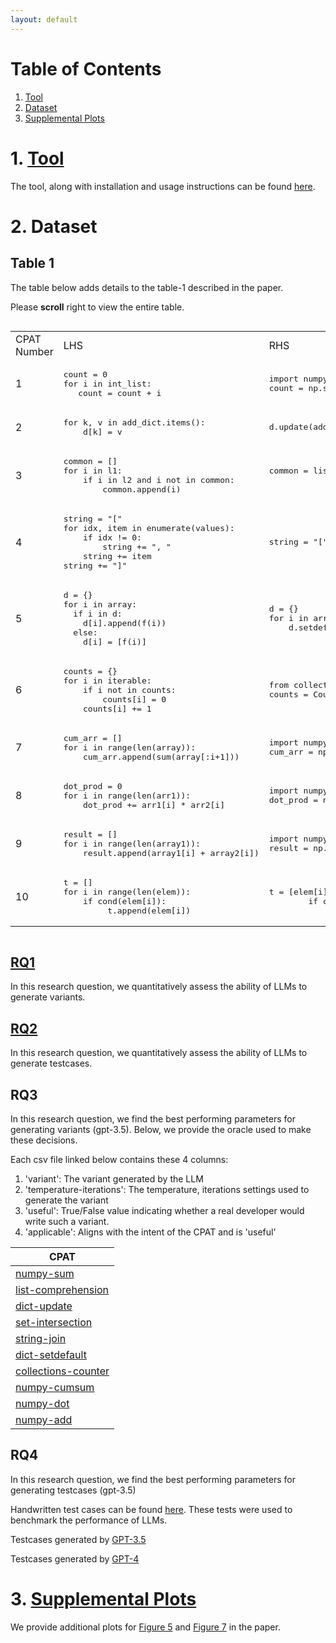 ```yaml
---
layout: default
---
```


# Table of Contents
1. [Tool](/#1-tool)
2. [Dataset](/#2-dataset)
3. [Supplemental Plots](/#3-supplemental-plots)

# 1. [Tool](https://github.com/PyCraftTool/PyCraft)
The tool, along with installation and usage instructions can be found [here](https://github.com/PyCraftTool/PyCraft).

# 2. Dataset

## Table 1
The table below adds details to the table-1 described in the paper. 

Please **scroll** right to view the entire table.
<div style="overflow-x:scroll">
<table>
    <tr>
        <td>CPAT Number</td>
        <td>LHS</td>
        <td>RHS</td>
        <td>Total Variants</td>
        <td>Correct Variants</td>
        <td>Useful Variants</td>
        <td>Applicable Variants</td>
    </tr>
    <tr>
<td>1</td>
<td>

<pre>
count = 0
for i in int_list:
   count = count + i
</pre>

</td>
<td>

<pre>
import numpy as np
count = np.sum(int_list)
</pre>

</td>
<td> <a href="https://github.com/PyCraftTool/PyCraft/blob/main/data/paper/Table1/numpy-sum/all_variants.json">1185</a> </td>
<td>
<a href="https://github.com/PyCraftTool/PyCraft/blob/main/data/paper/Table1/numpy-sum/correct_variants.json">
291
</a>
</td>
<td>
<a href="https://github.com/PyCraftTool/PyCraft/blob/main/data/paper/Table1/numpy-sum/useful_variants.json">
83</a></td>
<td>
<a href="https://github.com/PyCraftTool/PyCraft/blob/main/data/paper/Table1/numpy-sum/applicable_variants.json">
50</a></td>
    </tr>
    <tr>
<td>2</td>
<td>

<pre>
for k, v in add_dict.items():
    d[k] = v 
</pre>

</td>
<td>

<pre>
d.update(add_dict)
</pre>

</td>
<td>
<a href="https://github.com/PyCraftTool/PyCraft/blob/main/data/paper/Table1/dict-update/all_variants.json">
1201</a></td>
<td>
<a href="https://github.com/PyCraftTool/PyCraft/blob/main/data/paper/Table1/dict-update/correct_variants.json">
478</a></td>
<td>
<a href="https://github.com/PyCraftTool/PyCraft/blob/main/data/paper/Table1/dict-update/useful_variants.json">
119</a></td>
<td>
<a href="https://github.com/PyCraftTool/PyCraft/blob/main/data/paper/Table1/dict-update/applicable_variants.json">
110</a></td>
    </tr>
    <tr>
<td>3</td>
<td>

<pre>
common = []
for i in l1:
    if i in l2 and i not in common:
        common.append(i)
</pre>

</td>
<td>

<pre>
common = list(set(l1).
            intersection(l2))
</pre>

</td>
<td>
<a href="https://github.com/PyCraftTool/PyCraft/blob/main/data/paper/Table1/set-intersection/all_variants.json">
782 </a></td>
<td>
<a href="https://github.com/PyCraftTool/PyCraft/blob/main/data/paper/Table1/set-intersection/correct_variants.json">
287</a> </td>
<td>
<a href="https://github.com/PyCraftTool/PyCraft/blob/main/data/paper/Table1/set-intersection/useful_variants.json">
107 </a></td>
<td>
<a href="https://github.com/PyCraftTool/PyCraft/blob/main/data/paper/Table1/set-intersection/applicable_variants.json">
66</a></td>
    </tr>
    <tr>
<td>4</td>
<td>

<pre>
string = "["
for idx, item in enumerate(values):
    if idx != 0:
        string += ", "
    string += item
string += "]"
</pre>

</td>
<td>

<pre>
string = "[" + ", ".join(values)+ "]"
</pre>

</td>
<td>
<a href="https://github.com/PyCraftTool/PyCraft/blob/main/data/paper/Table1/string-join/all_variants.json">
285 </a></td>
<td>
<a href="https://github.com/PyCraftTool/PyCraft/blob/main/data/paper/Table1/string-join/correct_variants.json">
101</a> </td>
<td>
<a href="https://github.com/PyCraftTool/PyCraft/blob/main/data/paper/Table1/string-join/useful_variants.json">
20</a></td>
<td>
<a href="https://github.com/PyCraftTool/PyCraft/blob/main/data/paper/Table1/string-join/applicable_variants.json">
10</a></td>
    </tr>
    <tr>
<td>5</td>
<td>

<pre>
d = {}
for i in array:
  if i in d:
    d[i].append(f(i))
  else:
    d[i] = [f(i)]
</pre>

</td>
<td>

<pre>
d = {}
for i in array:
    d.setdefault(i, []).append(f(i))
</pre>

</td>
<td>
<a href="https://github.com/PyCraftTool/PyCraft/blob/main/data/paper/Table1/dict-setdefault/all_variants.json">
1265 </a></td>
<td>
<a href="https://github.com/PyCraftTool/PyCraft/blob/main/data/paper/Table1/dict-setdefault/correct_variants.json">
416</a> </td>
<td>
<a href="https://github.com/PyCraftTool/PyCraft/blob/main/data/paper/Table1/dict-setdefault/useful_variants.json">
150</a></td>
<td>
<a href="https://github.com/PyCraftTool/PyCraft/blob/main/data/paper/Table1/dict-setdefault/applicable_variants.json">
75</a></td>
    </tr>
    <tr>
<td>6</td>
<td>

<pre>
counts = {}
for i in iterable:
    if i not in counts:
        counts[i] = 0
    counts[i] += 1
</pre>

</td>
<td>

<pre>
from collections import Counter
counts = Counter(iterable)
</pre>

</td>
<td>
<a href="https://github.com/PyCraftTool/PyCraft/blob/main/data/paper/Table1/collections-counter/all_variants.json">
927 </a></td>
<td>
<a href="https://github.com/PyCraftTool/PyCraft/blob/main/data/paper/Table1/collections-counter/correct_variants.json">
425</a></td>
<td>
<a href="https://github.com/PyCraftTool/PyCraft/blob/main/data/paper/Table1/collections-counter/useful_variants.json">
202</a> </td>
<td>
<a href="https://github.com/PyCraftTool/PyCraft/blob/main/data/paper/Table1/collections-counter/applicable_variants.json">
85</a></td>
    </tr>
    <tr>
<td>7</td>
<td>

<pre>
cum_arr = []
for i in range(len(array)):
    cum_arr.append(sum(array[:i+1]))
</pre>

</td>
<td>

<pre>
import numpy as np
cum_arr = np.cumsum(array)
</pre>

</td>
<td>
<a href="https://github.com/PyCraftTool/PyCraft/blob/main/data/paper/Table1/numpy-cumsum/all_variants.json">
1223</a></td>
<td>
<a href="https://github.com/PyCraftTool/PyCraft/blob/main/data/paper/Table1/numpy-cumsum/correct_variants.json">
290 </a></td>
<td>
<a href="https://github.com/PyCraftTool/PyCraft/blob/main/data/paper/Table1/numpy-cumsum/useful_variants.json">
95 </a></td>
<td>
<a href="https://github.com/PyCraftTool/PyCraft/blob/main/data/paper/Table1/numpy-cumsum/applicable_variants.json">
80</a></td>
    </tr>
    <tr>
<td>8</td>
<td>

<pre>
dot_prod = 0
for i in range(len(arr1)):
    dot_prod += arr1[i] * arr2[i]
</pre>

</td>
<td>

<pre>
import numpy as np
dot_prod = np.dot(arr1, arr2)
</pre>

</td>
<td>
<a href="https://github.com/PyCraftTool/PyCraft/blob/main/data/paper/Table1/numpy-dot/all_variants.json">
177 </a></td>
<td>
<a href="https://github.com/PyCraftTool/PyCraft/blob/main/data/paper/Table1/numpy-dot/correct_variants.json">
28 </a></td>
<td>
<a href="https://github.com/PyCraftTool/PyCraft/blob/main/data/paper/Table1/numpy-dot/useful_variants.json">
26</a> </td>
<td>
<a href="https://github.com/PyCraftTool/PyCraft/blob/main/data/paper/Table1/numpy-dot/applicable_variants.json">
24</a></td>
    </tr>
    <tr>
<td>9</td>
<td>

<pre>
result = []
for i in range(len(array1)):
    result.append(array1[i] + array2[i])
</pre>

</td>
<td>

<pre>
import numpy as np
result = np.add(array1, array2)
</pre>

</td>
<td>
<a href="https://github.com/PyCraftTool/PyCraft/blob/main/data/paper/Table1/numpy-add/all_variants.json">
64 </a></td>
<td>
<a href="https://github.com/PyCraftTool/PyCraft/blob/main/data/paper/Table1/numpy-dot/correct_variants.json">
11</a></td>
<td>
<a href="https://github.com/PyCraftTool/PyCraft/blob/main/data/paper/Table1/numpy-dot/useful_variants.json">
11</a> </td>
<td>
<a href="https://github.com/PyCraftTool/PyCraft/blob/main/data/paper/Table1/numpy-dot/applicable_variants.json">
9</a></td>
    </tr>
    <tr>
<td>10</td>
<td>

<pre>
t = []
for i in range(len(elem)):
    if cond(elem[i]):
         t.append(elem[i])  
</pre>

</td>
<td>

<pre>
t = [elem[i] for i in range(len(elem)) 
        if cond(elem[i])]
</pre>

</td>
<td>
<a href="https://github.com/PyCraftTool/PyCraft/blob/main/data/paper/Table1/list-comprehension/all_variants.json">
955</a> </td>
<td>
<a href="https://github.com/PyCraftTool/PyCraft/blob/main/data/paper/Table1/list-comprehension/correct_variants.json">
453 </a></td>
<td>
<a href="https://github.com/PyCraftTool/PyCraft/blob/main/data/paper/Table1/list-comprehension/useful_variants.json">
226 </a> </td>
<td>
<a href="https://github.com/PyCraftTool/PyCraft/blob/main/data/paper/Table1/list-comprehension/aplicable_variants.json">
71 </a></td>
    </tr>
</table>
</div>

## [RQ1](/rq1)
In this research question, we quantitatively
assess the ability of LLMs to generate variants.

## [RQ2](/rq2)
In this research question, we quantitatively
assess the ability of LLMs to generate testcases.


## RQ3
In this research question, we find the best performing parameters
for generating variants (gpt-3.5). Below, we provide the oracle used to make these decisions.

Each csv file linked below contains these 4 columns:
1. 'variant': The variant generated by the LLM
2. 'temperature-iterations': The temperature, iterations settings used to generate the variant
3. 'useful': True/False value indicating whether a real developer would write such a variant.
4. 'applicable': Aligns with the intent of the CPAT and is 'useful'

| CPAT                                                                                                           | 
|----------------------------------------------------------------------------------------------------------------|
| [numpy-sum](https://github.com/PyCraftTool/PyCraft/blob/main/data/paper/RQ3/numpy-sum.csv)                     |
| [list-comprehension](https://github.com/PyCraftTool/PyCraft/blob/main/data/paper/RQ3/list-comprehension.csv)   |
| [dict-update](https://github.com/PyCraftTool/PyCraft/blob/main/data/paper/RQ3/dict-update.csv)                 |
| [set-intersection](https://github.com/PyCraftTool/PyCraft/blob/main/data/paper/RQ3/set-intersection.csv)       |
| [string-join](https://github.com/PyCraftTool/PyCraft/blob/main/data/paper/RQ3/string-join.csv)                 |
| [dict-setdefault](https://github.com/PyCraftTool/PyCraft/blob/main/data/paper/RQ3/dict-setdefault.csv)         |
| [collections-counter](https://github.com/PyCraftTool/PyCraft/blob/main/data/paper/RQ3/collections-counter.csv) |
| [numpy-cumsum](https://github.com/PyCraftTool/PyCraft/blob/main/data/paper/RQ3/numpy-cumsum.csv)               |
| [numpy-dot](https://github.com/PyCraftTool/PyCraft/blob/main/data/paper/RQ3/numpy-dot.csv)                     |
| [numpy-add](https://github.com/PyCraftTool/PyCraft/blob/main/data/paper/RQ3/numpy-add.csv)                     |




## RQ4
In this research question, we find the best performing parameters
for generating testcases (gpt-3.5)

Handwritten test cases can be found [here](https://github.com/PyCraftTool/PyCraft/tree/main/data/paper/RQ4/manual_tests). 
These tests were used to benchmark the performance of LLMs.

Testcases generated by [GPT-3.5](https://github.com/PyCraftTool/PyCraft/tree/main/data/paper/RQ4/gpt-3.5-turbo)

Testcases generated by [GPT-4](https://github.com/PyCraftTool/PyCraft/tree/main/data/paper/RQ4/gpt-4)

 




# 3. [Supplemental Plots](/plots)
We provide additional plots for [Figure 5](/plots#figure-5) and [Figure 7](/plots#figure-7) in the paper.
